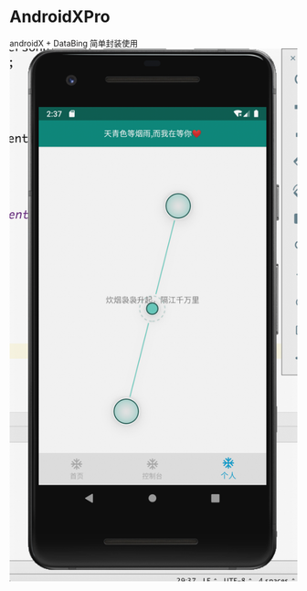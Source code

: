 # AndroidXPro
androidX + DataBing 简单封装使用
![Image text](https://raw.githubusercontent.com/liwenxing3028/AndroidXPro/master/img/WechatIMG564.png)
